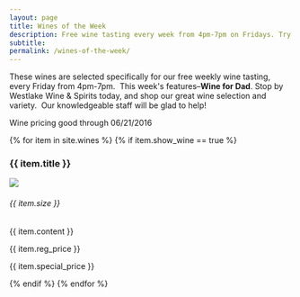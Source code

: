 ```yaml
---
layout: page
title: Wines of the Week
description: Free wine tasting every week from 4pm-7pm on Fridays. Try four different wines every week and find your next favorite bottle.
subtitle:
permalink: /wines-of-the-week/
---
```



These wines are selected specifically for our free weekly wine tasting, every Friday from 4pm-7pm. &nbsp;This week's features–**Wine for Dad**. Stop by Westlake Wine & Spirits today, and shop our great wine selection and variety. &nbsp;Our knowledgeable staff will be glad to help!

Wine pricing good through 06/21/2016

<div class="wines-otw">{% for item in site.wines %} {% if item.show_wine == true %}<div class="wine-item"><h3>{{ item.title }}</h3><div class="wine-thumbnail"><img src="{{ item.image }}" /></div><div class="details"><h6>{{ item.size }}</h6>{{ item.content }}<p class="price reg-price">{{ item.reg_price }}</p><p class="price special-price">{{ item.special_price }}</p></div></div> {% endif %} {% endfor %}</div>